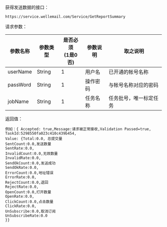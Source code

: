 获得发送数据的接口：
```
https://service.wellemail.com/Service/GetReportSummary
```

请求参数：

 | 参数名称 | 参数类型 | 是否必须<br>(1是0否) | 参数说明 | 取之说明 |
 | --- | --- | --- | --- | --- |
 | userName | String | 1 | 用户名 | 已开通的帐号名称 |
 | passWord | String | 1 | 操作密码 | 与帐号名称对应的密码 |
 | jobName | String | 1 | 任务名称 | 任务批号，唯一标定任务 |

  返回值：
  ```
  例如：{ Accepted: true,Message:请求被正常接收,Validation Passed=true, TaskId:5298550fa023c410c439b454,
Value: {Total:0.0, 总提交量
SentCount:0.0,发送数量
SentRate:0.0,
InvalidCount:0.0,无效数量
InvalidRate:0.0,
SendOkCount:0.0,发送成功
SendOkRate:0.0,
ErrorCount:0.0,地址错误
ErrorRate:0.0,
RejectCount:0.0,退回
RejectRate:0.0,
OpenCount:0.0,打开数量
OpenRate:0.0,
ClickCount:0.0,点击数量
ClickRate:0.0,
UnSubscribe:0.0,取消订阅
UnSubscribeRate:0.0
}}
  ```